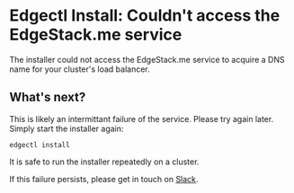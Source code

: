 # Edgectl Install: Couldn't access the EdgeStack.me service

The installer could not access the EdgeStack.me service to acquire a DNS name for your cluster's load balancer.

## What's next?

This is likely an intermittant failure of the service. Please try again later. Simply start the installer again:

```shell
edgectl install
```

It is safe to run the installer repeatedly on a cluster.

If this failure persists, please get in touch on [Slack](http://d6e.co/slack).
